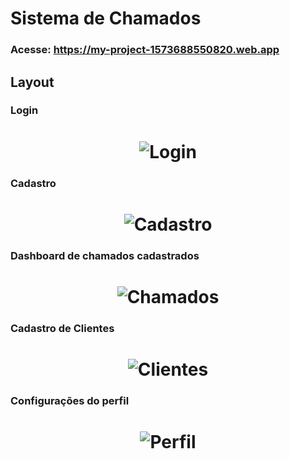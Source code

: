 # Sistema de Chamados

### Acesse: https://my-project-1573688550820.web.app

## Layout

### Login

<h1 align="center">
    <img alt="Login" title="Login" src=".github/login.jpg" />
</h1>

### Cadastro

<h1 align="center">
    <img alt="Cadastro" title="Cadastro" src=".github/cadastro.jpg" />
</h1>

### Dashboard de chamados cadastrados

<h1 align="center">
    <img alt="Chamados" title="Chamados" src=".github/chamados.jpg" />
</h1>

### Cadastro de Clientes

<h1 align="center">
    <img alt="Clientes" title="Clientes" src=".github/clientes.jpg" />
</h1>

### Configurações do perfil

<h1 align="center">
    <img alt="Perfil" title="Perfil" src=".github/perfil.jpg" />
</h1>
